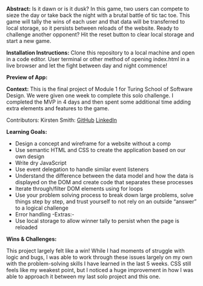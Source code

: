 **Abstract:**
Is it dawn or is it dusk? In this game, two users can compete to sieze the day or take back the night with a brutal battle of tic tac toe. This game will tally the wins of each user and that data will be transferred to local storage, so it persists between reloads of the website. Ready to challenge another opponent? Hit the reset button to clear local storage and start a new game.

**Installation Instructions:**
Clone this repository to a local machine and open in a code editor. User terminal or other method of opening index.html in a live browser and let the fight between day and night commence!

**Preview of App:**


**Context:**
This is the final project of Module 1 for Turing School of Software Design. We were given one week to complete this solo challenge. I completed the MVP in 4 days and then spent some additional time adding extra elements and features to the game.

Contributors:
Kirsten Smith: [GitHub](https://github.com/smithkirsten) [LinkedIn](https://www.linkedin.com/in/kirsten-stamm-smith/)

**Learning Goals:**
* Design a concept and wireframe for a website without a comp
* Use semantic HTML and CSS to create the application based on our own design
* Write dry JavaScript
* Use event delegation to handle similar event listeners
* Understand the difference between the data model and how the data is displayed on the DOM and create code that separates these processes
* Iterate through/filter DOM elements using for loops
* Use your problem solving process to break down large problems, solve things step by step, and trust yourself to not rely on an outside “answer” to a logical challenge
* Error handling
-Extras:-
* Use local storage to allow winner tally to persist when the page is reloaded

**Wins & Challenges:**

This project largely felt like a win! While I had moments of struggle with logic and bugs, I was able to work through these issues largely on my own with the problem-solving skills I have learned in the last 5 weeks. CSS still feels like my weakest point, but I noticed a huge improvement in how I was able to approach it between my last solo project and this one.
